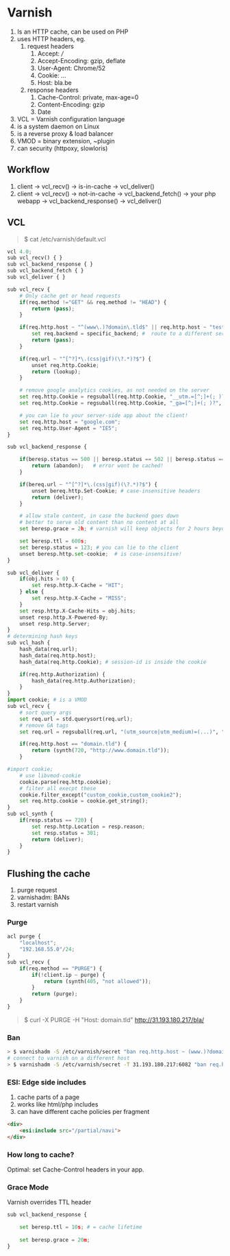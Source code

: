 # Varnish
1. Is an HTTP cache, can be used on PHP
2. uses HTTP headers, eg.
    1. request headers
        1. Accept: */*
        2. Accept-Encoding: gzip, deflate
        3. User-Agent: Chrome/52
        4. Cookie: ...
        5. Host: bla.be
    2. response headers
        1. Cache-Control: private, max-age=0
        2. Content-Encoding: gzip
        3. Date
3. VCL = Varnish configuration language
4. is a system daemon on Linux
5. is a reverse proxy & load balancer
6. VMOD = binary extension, ~plugin
7. can security (httpoxy, slowloris)

## Workflow
1. client -> vcl_recv() -> is-in-cache -> vcl_deliver()
1. client -> vcl_recv() -> not-in-cache -> vcl_backend_fetch() -> your php webapp -> vcl_backend_response() -> vcl_deliver()

## VCL
> $ cat /etc/varnish/default.vcl
```python
vcl 4.0;
sub vcl_recv() { }
sub vcl_backend_response { }
sub vcl_backend_fetch { }
sub vcl_deliver { }
```
```python
sub vcl_recv {
    # Only cache get or head requests
    if(req.method !="GET" && req.method != "HEAD") {
        return (pass);
    }

    if(req.http.host ~ "^(www\.)?domain\.tld$" || req.http.host ~ "test") {
        set req.backend = specific_backend; #  route to a different server!
        return (pass);
    }

    if(req.url ~ "^[^?]*\.(css|gif)(\?.*)?$") {
        unset req.http.Cookie;
        return (lookup);
    }

    # remove google analytics cookies, as not needed on the server
    set req.http.Cookie = regsuball(req.http.Cookie, "__utm.=[^;]+(; )?", "");
    set req.http.Cookie = regsuball(req.http.Cookie, "_ga=[^;]+(; )?", "");

    # you can lie to your server-side app about the client!
    set req.http.host = "google.com"; 
    set req.http.User-Agent = "IE5";
}

sub vcl_backend_response {

    if(beresp.status == 500 || beresp.status == 502 || beresp.status == 503) {
        return (abandon);   # error wont be cached!
    }

    if(bereq.url ~ "^[^?]*\.(css|gif)(\?.*)?$") {
        unset bereq.http.Set-Cookie; # case-insensitive headers
        return (deliver);
    }

    # allow stale content, in case the backend goes down
    # better to serve old content than no content at all
    set beresp.grace = 2h; # varnish will keep objects for 2 hours beyond their TTL

    set beresp.ttl = 600s;
    set beresp.status = 123; # you can lie to the client
    unset beresp.http.set-cookie;  # is case-insensitive!
}

sub vcl_deliver {
    if(obj.hits > 0) {
        set resp.http.X-Cache = "HIT";
    } else {
        set resp.http.X-Cache = "MISS";
    }
    set resp.http.X-Cache-Hits = obj.hits;
    unset resp.http.X-Powered-By;
    unset resp.http.Server;
}
# determining hash keys
sub vcl_hash {
    hash_data(req.url);
    hash_data(req.http.host);
    hash_data(req.http.Cookie); # session-id is inside the cookie

    if(req.http.Authorization) {
        hash_data(req.http.Authorization);
    }
}
import cookie; # is a VMOD
sub vcl_recv {
    # sort query args
    set req.url = std.querysort(req.url);
    # remove GA tags
    set req.url = regsuball(req.url, "(utm_source|utm_medium)=(...)", "");

    if(req.http.host == "domain.tld") {
        return (synth(720, "http://www.domain.tld"));
    }

#import cookie;
    # use libvmod-cookie
    cookie.parse(req.http.cookie);
    # filter all execpt these
    cookie.filter_except("custom_cookie,custom_cookie2");
    set req.http.cookie = cookie.get_string();
}
sub vcl_synth {
    if(resp.status == 720) {
        set resp.http.Location = resp.reason;
        set resp.status = 301;
        return (deliver);
    }
}
```
## Flushing the cache
1. purge request
2. varnishadm: BANs
3. restart varnish
### Purge
```python
acl purge {
    "localhost";
    "192.168.55.0"/24;
}
sub vcl_recv {
    if(req.method == "PURGE") {
        if(!client.ip ~ purge) {
            return (synth(405, "not allowed"));
        }
        return (purge);
    }
}
```
> $ curl -X PURGE -H "Host: domain.tld" http://31.193.180.217/bla/
### Ban
```sh
> $ varnishadm -S /etc/varnish/secret "ban req.http.host ~ (www.)?domain.tld"
# connect to varnish on a different host
> $ varnishadm -S /etc/varnish/secret -T 31.193.180.217:6082 "ban req.http.host ~ www.domain.tld && req.url ~ .css"
```
### ESI: Edge side includes
1. cache parts of a page
2. works like html/php includes
3. can have different cache policies per fragment
```html
<div>
    <esi:include src="/partial/navi">
</div>
```
### How long to cache?
Optimal: set Cache-Control headers in your app.
### Grace Mode
Varnish overrides TTL header
```python
sub vcl_backend_response {

    set beresp.ttl = 10s; # = cache lifetime
    
    set beresp.grace = 20m;
}
```